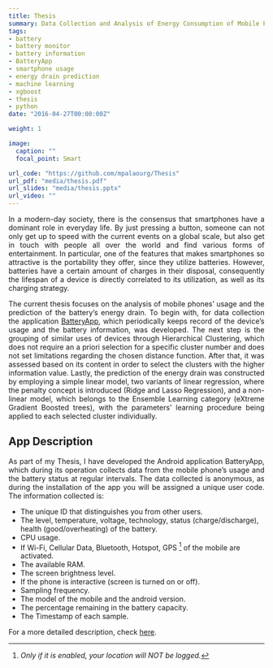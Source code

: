 ```yaml
---
title: Thesis
summary: Data Collection and Analysis of Energy Consumption of Mobile Phones using Machine Learning Techniques
tags:
- battery
- battery monitor
- battery information
- BatteryApp
- smartphone usage
- energy drain prediction
- machine learning
- xgboost
- thesis
- python
date: "2016-04-27T00:00:00Z"

weight: 1

image:
  caption: ""
  focal_point: Smart

url_code: "https://github.com/mpalaourg/Thesis"
url_pdf: "media/thesis.pdf"
url_slides: "media/thesis.pptx"
url_video: ""
---
```


<div style="text-align: justify"> <p>
In a modern-day society, there is the consensus that smartphones have a dominant role in everyday life. By just pressing a button, someone can not only get up to speed with the current events on a global scale, but also get in touch with people all over the world and find various forms of entertainment. In particular, one of the features that makes smartphones so attractive is the portability they offer, since they utilize batteries. However, batteries have a certain amount of charges in their disposal, consequently the lifespan of a device is directly correlated to its utilization, as well as its charging strategy.

The current thesis focuses on the analysis of mobile phones’ usage and the prediction of the battery’s energy drain. To begin with, for data collection the application [BatteryApp](https://play.google.com/store/apps/details?id=gr.auth.ee.issel.batteryapp), which periodically keeps record of the device’s usage and the battery information, was developed. The next step is the grouping of similar uses of devices through Hierarchical Clustering, which does not require an a priori selection for a specific cluster number and does not set limitations regarding the chosen distance function. After that, it was assessed based on its content in order to select the clusters with the higher information value. Lastly, the prediction of the energy drain was constructed by employing a simple linear model, two variants of linear regression, where the penalty concept is introduced (Ridge and Lasso Regression), and a non-linear model, which belongs to the Ensemble Learning category (eXtreme Gradient Boosted trees), with the parameters’ learning procedure being applied to each selected cluster individually.
</p> </div>

## **App Description**

<div style="text-align: justify"> <p>
As part of my Thesis, I have developed the Android application BatteryApp, which during its operation collects data from the mobile phone’s usage and the battery status at regular intervals. The data collected is anonymous, as during the installation of the app you will be assigned a unique user code. The information collected is:
</p> </div>

- The unique ID that distinguishes you from other users.
- The level, temperature, voltage, technology, status (charge/discharge), health (good/overheating) of the battery.
- CPU usage.
- If Wi-Fi, Cellular Data, Bluetooth, Hotspot, GPS [^1] of the mobile are activated.
- The available RAM.
- The screen brightness level.
- If the phone is interactive (screen is turned on or off).
- Sampling frequency.
- The model of the mobile and the android version.
- The percentage remaining in the battery capacity.
- The Timestamp of each sample.

For a more detailed description, check [here](https://github.com/mpalaourg/Thesis#raw-data-variables).
[^1]: *Only if it is enabled, your location will NOT be logged.*

